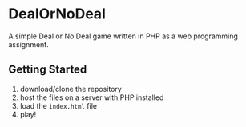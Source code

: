 # DealOrNoDeal
A simple Deal or No Deal game written in PHP as a web programming assignment.

## Getting Started
1. download/clone the repository
2. host the files on a server with PHP installed
3. load the ```index.html``` file
4. play!
